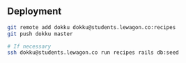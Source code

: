 ## Deployment

```bash
git remote add dokku dokku@students.lewagon.co:recipes
git push dokku master

# If necessary
ssh dokku@students.lewagon.co run recipes rails db:seed
```
